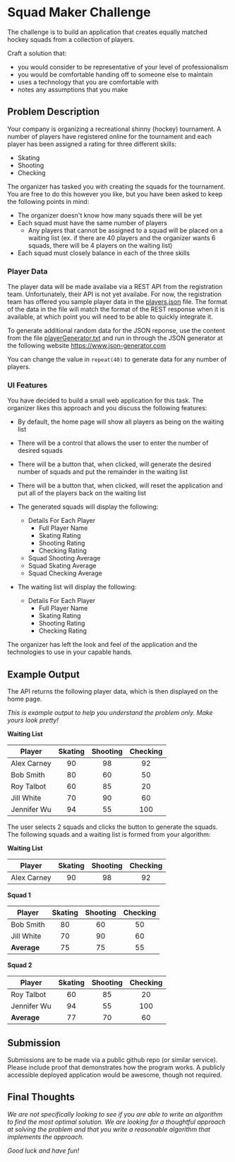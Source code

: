 # Squad Maker Challenge

The challenge is to build an application that creates equally matched hockey squads from a collection of players. 

Craft a solution that: 
* you would consider to be representative of your level of professionalism
* you would be comfortable handing off to someone else to maintain
* uses a technology that you are comfortable with
* notes any assumptions that you make

## Problem Description

Your company is organizing a recreational shinny (hockey) tournament. A number of players have registered online for the tournament and each player has been assigned a rating for three different skills:

* Skating
* Shooting
* Checking

The organizer has tasked you with creating the squads for the tournament. You are free to do this however you like, but you have been asked to keep the following points in mind:

* The organizer doesn't know how many squads there will be yet
* Each squad must have the same number of players
  * Any players that cannot be assigned to a squad will be placed on a waiting list (ex. if there are 40 players and the organizer wants 6 squads, there will be 4 players on the waiting list)
* Each squad must closely balance in each of the three skills

### Player Data

The player data will be made availabe via a REST API from the registration team. Unfortunately, their API is not yet availabe. For now, the registration team has offered you sample player data in the [players.json](./players.json) file. The format of the data in the file will match the format of the REST response when it is available, at which point you will need to be able to quickly integrate it.

To generate additional random data for the JSON reponse, use the content from the file [playerGenerator.txt](./playerGenerator.txt) and run in through the JSON generator at the following website https://www.json-generator.com

You can change the value in `repeat(40)` to generate data for any number of players.

### UI Features

You have decided to build a small web application for this task. The organizer likes this approach and you discuss the following features:

* By default, the home page will show all players as being on the waiting list
* There will be a control that allows the user to enter the number of desired squads
* There will be a button that, when clicked, will generate the desired number of squads and put the remainder in the waiting list
* There will be a button that, when clicked, will reset the application and put all of the players back on the waiting list
* The generated squads will display the following:
  * Details For Each Player
    * Full Player Name
    * Skating Rating
    * Shooting Rating
    * Checking Rating
  * Squad Shooting Average
  * Squad Skating Average
  * Squad Checking Average
* The waiting list will display the following:

  * Details For Each Player
    * Full Player Name
    * Skating Rating
    * Shooting Rating
    * Checking Rating

The organizer has left the look and feel of the application and the technologies to use in your capable hands.

## Example Output

The API returns the following player data, which is then displayed on the home page.

_This is example output to help you understand the problem only. Make yours look pretty!_

**Waiting List**

| Player      | Skating | Shooting | Checking |
| ----------- | :-----: | :------: | :------: |
| Alex Carney |   90    |    98    |    92    |
| Bob Smith   |   80    |    60    |    50    |
| Roy Talbot  |   60    |    85    |    20    |
| Jill White  |   70    |    90    |    60    |
| Jennifer Wu |   94    |    55    |   100    |

The user selects 2 squads and clicks the button to generate the squads. The following squads and a waiting list is formed from your algorithm: 

**Waiting List**

| Player      | Skating | Shooting | Checking |
| ----------- | :-----: | :------: | :------: |
| Alex Carney |   90    |    98    |    92    |

**Squad 1**

| Player      | Skating | Shooting | Checking |
| ----------- | :-----: | :------: | :------: |
| Bob Smith   |   80    |    60    |    50    |
| Jill White  |   70    |    90    |    60    |
| **Average** |   75    |    75    |    55    |

**Squad 2**

| Player      | Skating | Shooting | Checking |
| ----------- | :-----: | :------: | :------: |
| Roy Talbot  |   60    |    85    |    20    |
| Jennifer Wu |   94    |    55    |   100    |
| **Average** |   77    |    70    |    60    |

## Submission

Submissions are to be made via a public github repo (or similar service). Please include proof that demonstrates how the program works. A publicly accessible deployed application would be awesome, though not required.

## Final Thoughts

_We are not specifically looking to see if you are able to write an algorithm to find the most optimal solution. We are looking for a thoughtful approach at solving the problem and that you write a reasonable algorithm that implements the approach._

_Good luck and have fun!_
